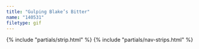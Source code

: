 ```yaml
---
title: "Gulping Blake’s Bitter"
name: "140531"
filetype: gif
---
```


{% include "partials/strip.html" %}
{% include "partials/nav-strips.html" %}